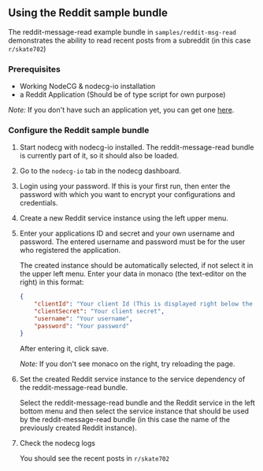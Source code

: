 ## Using the Reddit sample bundle

The reddit-message-read example bundle in `samples/reddit-msg-read` demonstrates the ability to read recent posts from a subreddit (in this case `r/skate702`)

### Prerequisites

-   Working NodeCG & nodecg-io installation
-   a Reddit Application (Should be of type script for own purpose)

_Note:_ If you don't have such an application yet, you can get one [here](https://www.reddit.com/prefs/apps).

### Configure the Reddit sample bundle

1. Start nodecg with nodecg-io installed. The reddit-message-read bundle is currently part of it, so it should also be loaded.

2. Go to the `nodecg-io` tab in the nodecg dashboard.

3. Login using your password. If this is your first run, then enter the password with which you want to encrypt your configurations and credentials.

4. Create a new Reddit service instance using the left upper menu.

5. Enter your applications ID and secret and your own username and password. The entered username and password must be for the user who registered the application.

    The created instance should be automatically selected, if not select it in the upper left menu. Enter your data in monaco (the text-editor on the right) in this format:

    ```json
    {
        "clientId": "Your client Id (This is displayed right below the application name)",
        "clientSecret": "Your client secret",
        "username": "Your username",
        "password": "Your password"
    }
    ```

    After entering it, click save.

    _Note:_ If you don't see monaco on the right, try reloading the page.

6. Set the created Reddit service instance to the service dependency of the reddit-message-read bundle.

    Select the reddit-message-read bundle and the Reddit service in the left bottom menu and then select the service instance that should be used by the reddit-message-read bundle (in this case the name of the previously created Reddit instance).

7. Check the nodecg logs

    You should see the recent posts in `r/skate702`

